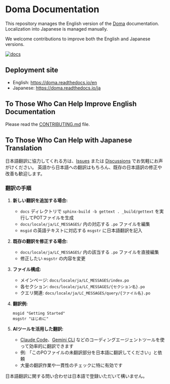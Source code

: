 # Doma Documentation

This repository manages the English version of the [Doma](https://github.com/domaframework/doma) documentation.
Localization into Japanese is managed manually.

We welcome contributions to improve both the English and Japanese versions.

[![docs](https://readthedocs.org/projects/doma/badge/?version=latest)](https://doma.readthedocs.io/en/latest/)

## Deployment site

- English: https://doma.readthedocs.io/en
- Japanese: https://doma.readthedocs.io/ja

## To Those Who Can Help Improve English Documentation

Please read the [CONTRIBUTING.md](CONTRIBUTING.md) file.

## To Those Who Can Help with Japanese Translation

日本語翻訳に協力してくれる方は、[Issues](https://github.com/domaframework/doma-docs/issues) または [Discussions](https://github.com/domaframework/doma-docs/discussions) でお気軽にお声がけください。
英語から日本語への翻訳はもちろん、既存の日本語訳の修正や改善も歓迎します。

### 翻訳の手順

1. **新しい翻訳を追加する場合:**
   - `docs` ディレクトリで `sphinx-build -b gettext . _build/gettext` を実行してPOTファイルを生成
   - `docs/locale/ja/LC_MESSAGES/` 内の対応する `.po` ファイルを編集
   - `msgid` の英語テキストに対応する `msgstr` に日本語翻訳を記入

2. **既存の翻訳を修正する場合:**
   - `docs/locale/ja/LC_MESSAGES/` 内の該当する `.po` ファイルを直接編集
   - 修正したい `msgstr` の内容を変更

3. **ファイル構成:**
   - メインページ: `docs/locale/ja/LC_MESSAGES/index.po`
   - 各セクション: `docs/locale/ja/LC_MESSAGES/{セクション名}.po`
   - クエリ関連: `docs/locale/ja/LC_MESSAGES/query/{ファイル名}.po`

4. **翻訳例:**
   ```
   msgid "Getting Started"
   msgstr "はじめに"
   ```

5. **AIツールを活用した翻訳:**
   - [Claude Code](https://claude.ai/code)、[Gemini CLI](https://github.com/google-gemini/gemini-cli) などのコーディングエージェントツールを使って効率的に翻訳できます
   - 例: 「このPOファイルの未翻訳部分を日本語に翻訳してください」と依頼
   - 大量の翻訳作業や一貫性のチェックに特に有効です

日本語翻訳に関する問い合わせは日本語で登録いただいて構いません。

